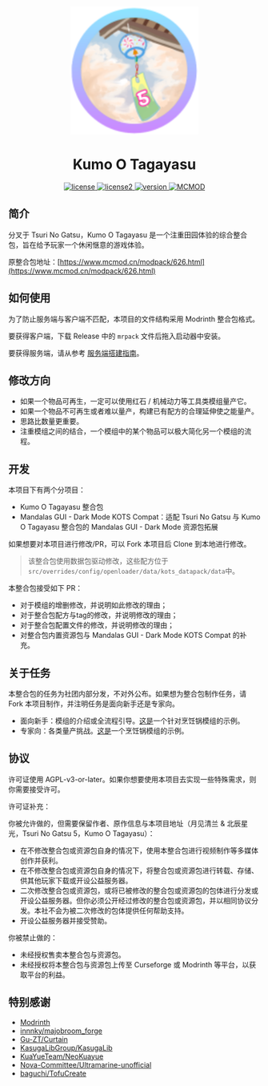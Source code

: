 
<div align="center">
<a href="version">
    <img src="./icon.png" alt="icon" style="zoom:200%;">
</a>

# Kumo O Tagayasu

<a href="./LICENSE">
    <img src="https://img.shields.io/badge/license-AGPL--v3.0--or--later-8A2BE2" alt="license">
</a>

<a href="./LICENSE2">
    <img src="https://img.shields.io/badge/license2-CC--BY--NC--SA--4.0-8A2BE2" alt="license2">
</a>

<a href="./Changelog.md">
    <img src="https://img.shields.io/badge/version-5.2.9-9999FF" alt="version">
</a>

<a href="https://www.mcmod.cn/modpack/1017.html">
    <img src="https://img.shields.io/badge/MCMOD-8A2BE2" alt="MCMOD">
</a>

</div>

## 简介

分叉于 Tsuri No Gatsu，Kumo O Tagayasu 是一个注重田园体验的综合整合包，旨在给予玩家一个休闲惬意的游戏体验。

原整合包地址：[https://www.mcmod.cn/modpack/626.html](https://www.mcmod.cn/modpack/626.html)

## 如何使用

为了防止服务端与客户端不匹配，本项目的文件结构采用 Modrinth 整合包格式。

要获得客户端，下载 Release 中的 `mrpack` 文件后拖入启动器中安装。

要获得服务端，请从参考 [服务端搭建指南](./Server.md)。

## 修改方向

- 如果一个物品可再生，一定可以使用红石 / 机械动力等工具类模组量产它。
- 如果一个物品不可再生或者难以量产，构建已有配方的合理延伸使之能量产。
- 思路比数量更重要。
- 注重模组之间的结合，一个模组中的某个物品可以极大简化另一个模组的流程。

## 开发

本项目下有两个分项目：

- Kumo O Tagayasu 整合包
- Mandalas GUI - Dark Mode KOTS Compat：适配 Tsuri No Gatsu 与 Kumo O Tagayasu 整合包的 Mandalas GUI - Dark Mode 资源包拓展

如果想要对本项目进行修改/PR，可以 Fork 本项目后 Clone 到本地进行修改。

>  该整合包使用数据包驱动修改，这些配方位于 `src/overrides/config/openloader/data/kots_datapack/data`中。

本整合包接受如下 PR：

- 对于模组的增删修改，并说明如此修改的理由；
- 对于整合包配方与tag的修改，并说明修改的理由；
- 对于整合包配置文件的修改，并说明修改的理由；
- 对整合包内置资源包与 Mandalas GUI - Dark Mode KOTS Compat 的补充。

## 关于任务

本整合包的任务为社团内部分发，不对外公布。如果想为整合包制作任务，请 Fork 本项目制作，并注明任务是面向新手还是专家向。

- 面向新手：模组的介绍或全流程引导。[这是](https://github.com/GLDYM/Kumo-O-Tagayasu/tree/master/quests-example/chapters/crockpot-beginner.snbt)一个针对烹饪锅模组的示例。
- 专家向：各类量产挑战。[这是](https://github.com/GLDYM/Kumo-O-Tagayasu/tree/master/quests-example/chapters/crockpot-expert.snbt)一个烹饪锅模组的示例。

## 协议

许可证使用 AGPL-v3-or-later。如果你想要使用本项目去实现一些特殊需求，则你需要接受许可。

许可证补充：

你被允许做的，但需要保留作者、原作信息与本项目地址（月见清兰 & 北辰星光，Tsuri No Gatsu 5，Kumo O Tagayasu）：

- 在不修改整合包或资源包自身的情况下，使用本整合包进行视频制作等多媒体创作并获利。
- 在不修改整合包或资源包自身的情况下，将整合包或资源包进行转载、存储、供其他玩家下载或开设公益服务器。
- 二次修改整合包或资源包，或将已被修改的整合包或资源包的包体进行分发或开设公益服务器。但你必须公开经过修改的整合包或资源包，并以相同协议分发。本社不会为被二次修改的包体提供任何帮助支持。
- 开设公益服务器并接受赞助。

你被禁止做的：

- 未经授权售卖本整合包与资源包。
- 未经授权将本整合包与资源包上传至 Curseforge 或 Modrinth 等平台，以获取平台的利益。

## 特别感谢

- [Modrinth](https://modrinth.com/)
- [innnky/majobroom_forge](https://github.com/innnky/majobroom_forge)
- [Gu-ZT/Curtain](https://github.com/Gu-ZT/Curtain)
- [KasugaLibGroup/KasugaLib](https://github.com/KasugaLibGroup/KasugaLib)
- [KuaYueTeam/NeoKuayue](https://github.com/KuaYueTeam/NeoKuayue)
- [Nova-Committee/Ultramarine-unofficial](https://github.com/Nova-Committee/Ultramarine-unofficial)
- [baguchi/TofuCreate](https://github.com/baguchi/TofuCreate)
